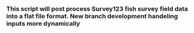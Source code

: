 
### This script will post process Survey123 fish survey field data into a flat file format. New branch development handeling inputs more dynamically
